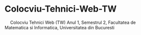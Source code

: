 # Colocviu-Tehnici-Web-TW

&emsp; Colocviu Tehnici Web (TW) Anul 1, Semestrul 2, Facultatea de Matematica si Informatica, Universitatea din Bucuresti <br/>



